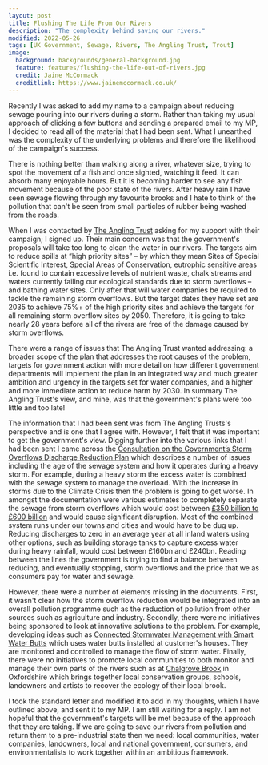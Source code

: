 ```yaml
---
layout: post
title: Flushing The Life From Our Rivers
description: "The complexity behind saving our rivers."
modified: 2022-05-26
tags: [UK Government, Sewage, Rivers, The Angling Trust, Trout]
image:
  background: backgrounds/general-background.jpg
  feature: features/flushing-the-life-out-of-rivers.jpg
  credit: Jaine McCormack
  creditlink: https://www.jainemccormack.co.uk/
---
```


Recently I was asked to add my name to a campaign about reducing sewage pouring into our rivers during a storm. Rather than taking my usual approach of clicking a few buttons and sending a prepared email to my MP, I decided to read all of the material that I had been sent. What I unearthed was the complexity of the underlying problems and therefore the likelihood of the campaign's success.

There is nothing better than walking along a river, whatever size, trying to spot the movement of a fish and once sighted, watching it feed. It can absorb many enjoyable hours.  But it is becoming harder to see any fish movement because of the poor state of the rivers.  After heavy rain I have seen sewage flowing through my favourite brooks and I hate to think of the pollution that can't be seen from small particles of rubber being washed from the roads.

When I was contacted by [The Angling Trust](https://anglingtrust.net/) asking for my support with their campaign; I signed up. Their main concern was that the government's proposals  will take too long to clean the water in our rivers. The targets aim to reduce spills at “high priority sites”  – by which they mean Sites of Special Scientific Interest, Special Areas of Conservation, eutrophic sensitive areas i.e. found to contain excessive levels of nutrient waste, chalk streams and waters currently failing our ecological standards due to storm overflows – and bathing water sites. Only after that will water companies be required to tackle the remaining storm overflows. But the target dates they have set are 2035 to achieve 75%+ of the high priority sites and achieve the targets for all remaining storm overflow sites by 2050. Therefore, it is going to take nearly 28 years before all of the rivers are free of the damage caused by storm overflows.

There were a range of issues that The Angling Trust wanted addressing: a broader scope of the plan that addresses the root causes of the problem, targets for government action with more detail on how different government departments will implement the plan in an integrated way and much greater ambition and urgency in the targets set for water companies, and a higher and more immediate action to reduce harm by 2030.  In summary The Angling Trust's view, and mine, was that the government's plans were too little and too late!

The information that I had been sent was from The Angling Trusts's perspective and is one that I agree with.  However, I felt that it was important to get the government's view. Digging further into the various links that I had been sent I came across the [Consultation on the Government’s Storm Overflows Discharge Reduction Plan](https://consult.defra.gov.uk/water-industry/storm-overflows-discharge-reduction-plan/supporting_documents/Final%20Consultation%20Document%20PDF.pdf) which describes a number of issues including the age of the sewage system and how it operates during a heavy storm. For example, during a heavy storm the excess water is combined with the sewage system to manage the overload. With the increase in storms due to the Climate Crisis then the problem is going to get worse. In amongst the documentation were various estimates to completely separate the sewage from storm overflows which would cost between [£350 billion to £600 billion](https://assets.publishing.service.gov.uk/government/uploads/system/uploads/attachment_data/file/1030980/storm-overflows-evidence-project.pdf) and would cause significant disruption. Most of the combined system runs under our towns and cities and would have to be dug up. Reducing discharges to zero in an average year at all inland waters using other options, such as building storage tanks to capture excess water during heavy rainfall, would cost between £160bn and £240bn. Reading between the lines the government is trying to find a balance between reducing, and eventually stopping, storm overflows and the price that we as consumers pay for water and sewage.

However, there were a number of elements missing in the documents. First, it wasn't clear how the storm overflow reduction would be integrated into an overall pollution programme such as the reduction of pollution from other sources such as agriculture and industry. Secondly, there were no initiatives being sponsored to look at innovative solutions to the problem. For example, developing ideas such as [Connected Stormwater Management with Smart Water Butts](https://www.waterindustryjournal.co.uk/connected-stormwater-management-with-smart-water-butts) which uses water butts installed at customer's houses. They are monitored and controlled to manage the flow of storm water. Finally, there were no initiatives to promote local communities to both monitor and manage their own parts of the rivers such as at [Chalgrove Brook](https://thechalgrovebrook.wixsite.com/film) in Oxfordshire which brings together local conservation groups, schools, landowners and artists to recover the ecology of their local brook.

I took the standard letter and modified it to add in my thoughts, which I have outlined above, and sent it to my MP. I am still waiting for a reply. I am not hopeful that the government's targets will be met because of the approach that they are taking. If we are going to save our rivers from pollution and return them to a pre-industrial state then we need: local communities, water companies, landowners, local and national government, consumers, and environmentalists to work together within an ambitious framework.   
